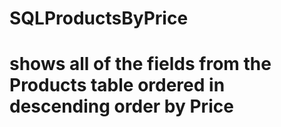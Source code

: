 # SQLProductsByPrice
# shows all of the fields from the Products table ordered in descending order by Price
